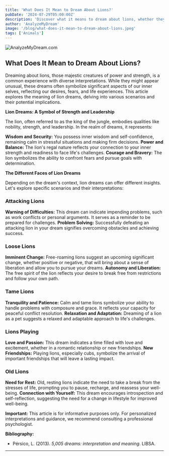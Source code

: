 ```yaml
---
title: 'What Does It Mean to Dream About Lions?'
pubDate: '2024-07-29T05:00:00Z'
description: 'Discover what it means to dream about lions, whether they are attacking, loose, tame, playing, or old. Explore how to interpret these dreams in relation to your life and emotions.'
author: 'AnalyzeMyDream'
image: '/blog/what-does-it-mean-to-dream-about-lions.jpeg'
tags: ['Animals']
---
```


![AnalyzeMyDream.com](/blog/what-does-it-mean-to-dream-about-lions.jpeg)

## What Does It Mean to Dream About Lions?

Dreaming about lions, those majestic creatures of power and strength, is a common experience with diverse interpretations. While they might appear unusual, these dreams often symbolize significant aspects of our inner selves, reflecting our desires, fears, and life experiences. This article explores the meaning of lion dreams, delving into various scenarios and their potential implications.

**Lion Dreams: A Symbol of Strength and Leadership**

The lion, often referred to as the king of the jungle, embodies qualities like nobility, strength, and leadership. In the realm of dreams, it represents:

**Wisdom and Security:** You possess inner wisdom and self-confidence, remaining calm in stressful situations and making firm decisions.
**Power and Balance:** The lion's regal nature reflects your connection to your inner strength and readiness to face life's challenges.
**Courage and Bravery:** The lion symbolizes the ability to confront fears and pursue goals with determination.

**The Different Faces of Lion Dreams**

Depending on the dream's context, lion dreams can offer different insights. Let's explore specific scenarios and their interpretations:

### Attacking Lions

**Warning of Difficulties:** This dream can indicate impending problems, such as work conflicts or personal arguments. It serves as a reminder to be prepared for challenges.
**Problem Solving:** Successfully defeating an attacking lion in your dream signifies overcoming obstacles and achieving success.

### Loose Lions

**Imminent Change:**  Free-roaming lions suggest an upcoming significant change, whether positive or negative, that will bring about a sense of liberation and allow you to pursue your dreams.
**Autonomy and Liberation:** The free spirit of the lion reflects your desire to break free from restrictions and follow your own path.

### Tame Lions

**Tranquility and Patience:**  Calm and tame lions symbolize your ability to handle problems with composure and grace. It reflects your capacity for peaceful conflict resolution.
**Relaxation and Adaptation:** Dreaming of a lion as a pet suggests a relaxed and adaptable approach to life's challenges.

### Lions Playing

**Love and Passion:** This dream indicates a time filled with love and excitement, whether in a romantic relationship or new friendships.
**New Friendships:** Playing lions, especially cubs, symbolize the arrival of important friendships that will leave a lasting impact.

### Old Lions

**Need for Rest:** Old, resting lions indicate the need to take a break from the stresses of life, prompting you to pause, recharge, and reassess your well-being.
**Connection with Yourself:**  This dream encourages introspection and self-reflection, suggesting the need for a change in lifestyle for improved well-being.

**Important:** This article is for informative purposes only. For personalized interpretations and guidance, we recommend consulting a professional psychologist. 

**Bibliography:**

* Pérsico, L. (2013). *5,005 dreams: interpretation and meaning*. LIBSA.

---